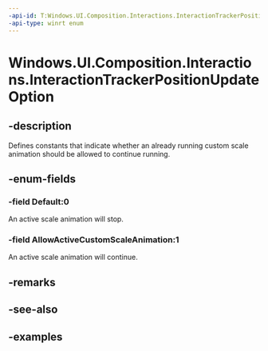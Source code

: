 ```yaml
---
-api-id: T:Windows.UI.Composition.Interactions.InteractionTrackerPositionUpdateOption
-api-type: winrt enum
---
```


<!-- Enumeration syntax.
public enum InteractionTrackerPositionUpdateOption : int 
-->

# Windows.UI.Composition.Interactions.InteractionTrackerPositionUpdateOption

## -description

Defines constants that indicate whether an already running custom scale animation should be allowed to continue running.

## -enum-fields
### -field Default:0

An active scale animation will stop.

### -field AllowActiveCustomScaleAnimation:1

An active scale animation will continue.

## -remarks

## -see-also



## -examples

